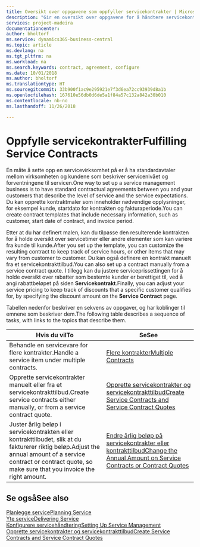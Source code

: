 ```yaml
---
title: Oversikt over oppgavene som oppfyller servicekontrakter | Microsoft-dokumentasjon
description: "Gir en oversikt over oppgavene for å håndtere servicekontrakter med kunder."
services: project-madeira
documentationcenter: 
author: bholtorf
ms.service: dynamics365-business-central
ms.topic: article
ms.devlang: na
ms.tgt_pltfrm: na
ms.workload: na
ms.search.keywords: contract, agreement, configure
ms.date: 10/01/2018
ms.author: bholtorf
ms.translationtype: HT
ms.sourcegitcommit: 33b900f1ac9e295921e7f3d6ea72cc93939d8a1b
ms.openlocfilehash: 167610e56db0d6de5a1f84a57c132a842a30b010
ms.contentlocale: nb-no
ms.lasthandoff: 11/26/2018

---
```

# <a name="fulfilling-service-contracts"></a><span data-ttu-id="3374d-103">Oppfylle servicekontrakter</span><span class="sxs-lookup"><span data-stu-id="3374d-103">Fulfilling Service Contracts</span></span> 
<span data-ttu-id="3374d-104">Én måte å sette opp en servicevirksomhet på er å ha standardavtaler mellom virksomheten og kundene som beskriver servicenivået og forventningene til servicen.</span><span class="sxs-lookup"><span data-stu-id="3374d-104">One way to set up a service management business is to have standard contractual agreements between you and your customers that describe the level of service and the service expectations.</span></span> <span data-ttu-id="3374d-105">Du kan opprette kontraktmaler som inneholder nødvendige opplysninger, for eksempel kunde, startdato for kontrakten og fakturaperiode.</span><span class="sxs-lookup"><span data-stu-id="3374d-105">You can create contract templates that include necessary information, such as customer, start date of contract, and invoice period.</span></span>  
  
<span data-ttu-id="3374d-106">Etter at du har definert malen, kan du tilpasse den resulterende kontrakten for å holde oversikt over servicetimer eller andre elementer som kan variere fra kunde til kunde.</span><span class="sxs-lookup"><span data-stu-id="3374d-106">After you set up the template, you can customize the resulting contract to keep track of service hours, or other items that may vary from customer to customer.</span></span> <span data-ttu-id="3374d-107">Du kan også definere en kontrakt manuelt fra et servicekontrakttilbud.</span><span class="sxs-lookup"><span data-stu-id="3374d-107">You can also set up a contract manually from a service contract quote.</span></span> <span data-ttu-id="3374d-108">I tillegg kan du justere serviceprissettingen for å holde oversikt over rabatter som bestemte kunder er berettiget til, ved å angi rabattbeløpet på siden **Servicekontrakt**.</span><span class="sxs-lookup"><span data-stu-id="3374d-108">Finally, you can adjust your service pricing to keep track of discounts that a specific customer qualifies for, by specifying the discount amount on the **Service Contract** page.</span></span>  

<span data-ttu-id="3374d-109">Tabellen nedenfor beskriver en sekvens av oppgaver, og har koblinger til emnene som beskriver dem.</span><span class="sxs-lookup"><span data-stu-id="3374d-109">The following table describes a sequence of tasks, with links to the topics that describe them.</span></span>   
  
|<span data-ttu-id="3374d-110">**Hvis du vil**</span><span class="sxs-lookup"><span data-stu-id="3374d-110">**To**</span></span>|<span data-ttu-id="3374d-111">**Se**</span><span class="sxs-lookup"><span data-stu-id="3374d-111">**See**</span></span>|  
|------------|-------------|  
|<span data-ttu-id="3374d-112">Behandle en servicevare for flere kontrakter.</span><span class="sxs-lookup"><span data-stu-id="3374d-112">Handle a service item under multiple contracts.</span></span> | [<span data-ttu-id="3374d-113">Flere kontrakter</span><span class="sxs-lookup"><span data-stu-id="3374d-113">Multiple Contracts</span></span>](service-multiple-contracts.md)|  
|<span data-ttu-id="3374d-114">Opprette servicekontrakter manuelt eller fra et servicekontrakttilbud.</span><span class="sxs-lookup"><span data-stu-id="3374d-114">Create service contracts either manually, or from a service contract quote.</span></span>| [<span data-ttu-id="3374d-115">Opprette servicekontrakter og servicekontrakttilbud</span><span class="sxs-lookup"><span data-stu-id="3374d-115">Create Service Contracts and Service Contract Quotes</span></span>](service-how-to-create-service-contracts-and-service-contract-quotes.md)|
|<span data-ttu-id="3374d-116">Juster årlig beløp i servicekontrakten eller kontrakttilbudet, slik at du fakturerer riktig beløp.</span><span class="sxs-lookup"><span data-stu-id="3374d-116">Adjust the annual amount of a service contract or contract quote, so make sure that you invoice the right amount.</span></span>|[<span data-ttu-id="3374d-117">Endre årlig beløp på servicekontrakter eller kontrakttilbud</span><span class="sxs-lookup"><span data-stu-id="3374d-117">Change the Annual Amount on Service Contracts or Contract Quotes</span></span>](service-how-to-change-the-annual-amount-on-service-contracts-or-contract-quotes.md)|

## <a name="see-also"></a><span data-ttu-id="3374d-118">Se også</span><span class="sxs-lookup"><span data-stu-id="3374d-118">See also</span></span>
[<span data-ttu-id="3374d-119">Planlegge service</span><span class="sxs-lookup"><span data-stu-id="3374d-119">Planning Service</span></span>](service-plan-service.md)  
[<span data-ttu-id="3374d-120">Yte service</span><span class="sxs-lookup"><span data-stu-id="3374d-120">Delivering Service</span></span>](service-deliver-service.md)  
[<span data-ttu-id="3374d-121">Konfigurere servicehåndtering</span><span class="sxs-lookup"><span data-stu-id="3374d-121">Setting Up Service Management</span></span>](service-setup-service.md)  
[<span data-ttu-id="3374d-122">Opprette servicekontrakter og servicekontrakttilbud</span><span class="sxs-lookup"><span data-stu-id="3374d-122">Create Service Contracts and Service Contract Quotes</span></span>](service-how-to-create-service-contracts-and-service-contract-quotes.md)  

